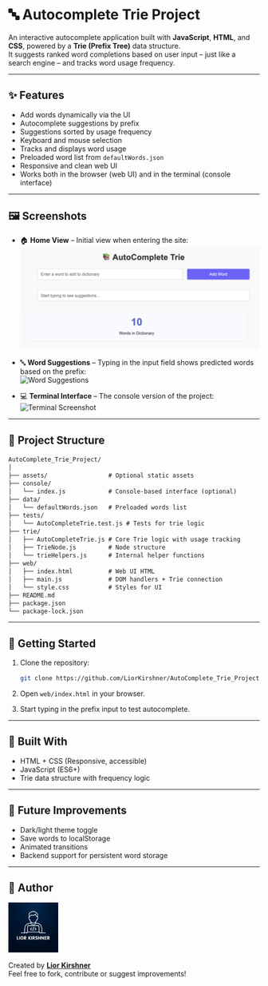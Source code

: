 # 🔤 Autocomplete Trie Project

An interactive autocomplete application built with **JavaScript**, **HTML**, and **CSS**, powered by a **Trie (Prefix Tree)** data structure.  
It suggests ranked word completions based on user input – just like a search engine – and tracks word usage frequency.

---

## ✨ Features

- Add words dynamically via the UI
- Autocomplete suggestions by prefix
- Suggestions sorted by usage frequency
- Keyboard and mouse selection
- Tracks and displays word usage
- Preloaded word list from `defaultWords.json`
- Responsive and clean web UI
- Works both in the browser (web UI) and in the terminal (console interface)

---

## 🖼️ Screenshots

- 🏠 **Home View** – Initial view when entering the site:  
  ![Home View](./assets/home_screenshot.png)

- 🔤 **Word Suggestions** – Typing in the input field shows predicted words based on the prefix:  
  ![Word Suggestions](./assets/word_screenshot.png)

- 💻 **Terminal Interface** – The console version of the project:  
  ![Terminal Screenshot](./assets/terminal_Screenshot.png)

---

## 📁 Project Structure

```
AutoComplete_Trie_Project/
│
├── assets/                 # Optional static assets
├── console/
│   └── index.js            # Console-based interface (optional)
├── data/
│   └── defaultWords.json   # Preloaded words list
├── tests/
│   └── AutoCompleteTrie.test.js # Tests for trie logic
├── trie/
│   ├── AutoCompleteTrie.js # Core Trie logic with usage tracking
│   ├── TrieNode.js         # Node structure
│   └── trieHelpers.js      # Internal helper functions
├── web/
│   ├── index.html          # Web UI HTML
│   ├── main.js             # DOM handlers + Trie connection
│   └── style.css           # Styles for UI
├── README.md
├── package.json
└── package-lock.json
```

---

## 🚀 Getting Started

1. Clone the repository:

   ```bash
   git clone https://github.com/LiorKirshner/AutoComplete_Trie_Project.git
   ```

2. Open `web/index.html` in your browser.
3. Start typing in the prefix input to test autocomplete.

---

## 🧠 Built With

- HTML + CSS (Responsive, accessible)
- JavaScript (ES6+)
- Trie data structure with frequency logic

---

## 📌 Future Improvements

- Dark/light theme toggle
- Save words to localStorage
- Animated transitions
- Backend support for persistent word storage

---

## 👤 Author

  <a href="https://github.com/LiorKirshner">
    <img src="https://github.com/LiorKirshner/LiorKirshner/blob/main/blue_logo.png?raw=true" alt="Lior Kirshner Logo" width="100"/>
  </a>
</p>

Created by **[Lior Kirshner](https://github.com/LiorKirshner)**  
Feel free to fork, contribute or suggest improvements!
